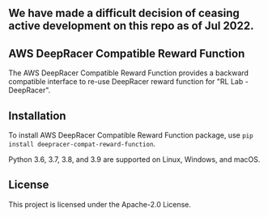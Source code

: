## We have made a difficult decision of ceasing active development on this repo as of Jul 2022.

## AWS DeepRacer Compatible Reward Function

The AWS DeepRacer Compatible Reward Function provides a backward compatible interface to re-use DeepRacer reward function for "RL Lab - DeepRacer".
 
## Installation

To install AWS DeepRacer Compatible Reward Function package, use `pip install deepracer-compat-reward-function`.

Python 3.6, 3.7, 3.8, and 3.9 are supported on Linux, Windows, and macOS.

## License

This project is licensed under the Apache-2.0 License.
